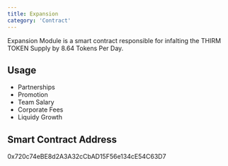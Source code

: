 ```yaml
---
title: Expansion
category: 'Contract'
---
```


Expansion Module is a smart contract responsible for infalting the THIRM TOKEN Supply by 8.64 Tokens Per Day.


## Usage 

- Partnerships
- Promotion
- Team Salary
- Corporate Fees
- Liquidy Growth 

## Smart Contract Address

0x720c74eBE8d2A3A32cCbAD15F56e134cE54C63D7
